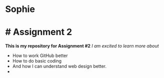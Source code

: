 # Sophie 
# # Assignment 2
**This is my repository for Assignment #2**
*I am excited to learn more about* 
- How to work GitHub better
- How to do basic coding
- And how I can understand web design better.
- 

